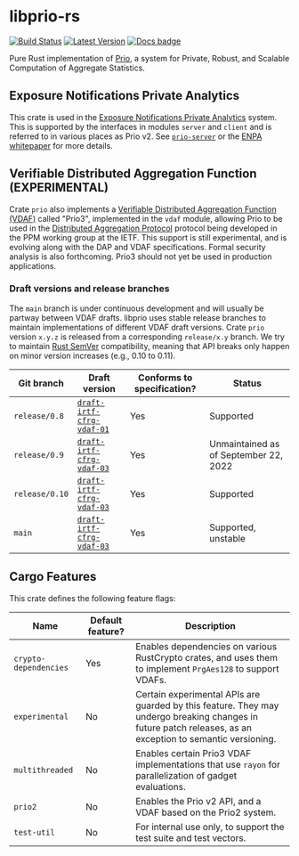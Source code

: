 # libprio-rs
[![Build Status]][actions] [![Latest Version]][crates.io] [![Docs badge]][docs.rs]

[Build Status]: https://github.com/divviup/libprio-rs/workflows/ci-build/badge.svg
[actions]: https://github.com/divviup/libprio-rs/actions?query=branch%3Amain
[Latest Version]: https://img.shields.io/crates/v/prio.svg
[crates.io]: https://crates.io/crates/prio
[Docs badge]: https://img.shields.io/badge/docs.rs-rustdoc-green
[docs.rs]: https://docs.rs/prio/

Pure Rust implementation of [Prio](https://crypto.stanford.edu/prio/), a system for Private, Robust,
and Scalable Computation of Aggregate Statistics.

## Exposure Notifications Private Analytics

This crate is used in the [Exposure Notifications Private Analytics][enpa] system. This is supported
by the interfaces in modules `server` and `client` and is referred to in various places as Prio v2.
See [`prio-server`][prio-server] or the [ENPA whitepaper][enpa-whitepaper] for more details.

## Verifiable Distributed Aggregation Function (EXPERIMENTAL)

Crate `prio` also implements a [Verifiable Distributed Aggregation Function
(VDAF)][vdaf] called "Prio3", implemented in the `vdaf` module, allowing Prio to
be used in the [Distributed Aggregation Protocol][dap] protocol being developed
in the PPM working group at the IETF. This support is still experimental, and is
evolving along with the DAP and VDAF specifications. Formal security analysis is
also forthcoming. Prio3 should not yet be used in production applications.

### Draft versions and release branches

The `main` branch is under continuous development and will usually be partway between VDAF drafts.
libprio uses stable release branches to maintain implementations of different VDAF draft versions.
Crate `prio` version `x.y.z` is released from a corresponding `release/x.y` branch. We try to
maintain [Rust SemVer][semver] compatibility, meaning that API breaks only happen on minor version
increases (e.g., 0.10 to 0.11).

| Git branch | Draft version | Conforms to specification? | Status |
| ---------- | ------------- | --------------------- | ------ |
| `release/0.8` | [`draft-irtf-cfrg-vdaf-01`][vdaf-01] | Yes | Supported |
| `release/0.9` | [`draft-irtf-cfrg-vdaf-03`][vdaf-03] | Yes | Unmaintained as of September 22, 2022 |
| `release/0.10` | [`draft-irtf-cfrg-vdaf-03`][vdaf-03] | Yes | Supported |
| `main` | [`draft-irtf-cfrg-vdaf-03`][vdaf-03] | Yes | Supported, unstable |

[vdaf-01]: https://datatracker.ietf.org/doc/draft-irtf-cfrg-vdaf/01/
[vdaf-03]: https://datatracker.ietf.org/doc/draft-irtf-cfrg-vdaf/03/
[enpa]: https://www.abetterinternet.org/post/prio-services-for-covid-en/
[enpa-whitepaper]: https://covid19-static.cdn-apple.com/applications/covid19/current/static/contact-tracing/pdf/ENPA_White_Paper.pdf
[prio-server]: https://github.com/divviup/prio-server
[vdaf]: https://datatracker.ietf.org/doc/draft-irtf-cfrg-vdaf/
[dap]: https://datatracker.ietf.org/doc/draft-ietf-ppm-dap/
[semver]: https://doc.rust-lang.org/cargo/reference/semver.html

## Cargo Features

This crate defines the following feature flags:

|Name|Default feature?|Description|
|---|---|---|
|`crypto-dependencies`|Yes|Enables dependencies on various RustCrypto crates, and uses them to implement `PrgAes128` to support VDAFs.|
|`experimental`|No|Certain experimental APIs are guarded by this feature. They may undergo breaking changes in future patch releases, as an exception to semantic versioning.|
|`multithreaded`|No|Enables certain Prio3 VDAF implementations that use `rayon` for parallelization of gadget evaluations.|
|`prio2`|No|Enables the Prio v2 API, and a VDAF based on the Prio2 system.|
|`test-util`|No|For internal use only, to support the test suite and test vectors.|
